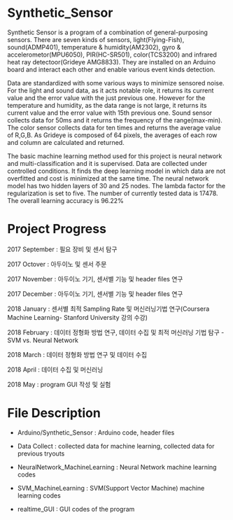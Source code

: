 # Synthetic_Sensor
  Synthetic Sensor is a program of a combination of general-purposing sensors. There are seven kinds of sensors, light(Flying-Fish), sound(ADMP401), temperature & humidity(AM2302), gyro & accelerometor(MPU6050), PIR(HC-SR501), color(TCS3200) and infrared heat ray detectoor(Grideye AMG8833). They are installed on an Arduino board and interact each other and enable various event kinds detection.

  Data are standardized with some various ways to minimize sensored noise. For the light and sound data, as it acts notable role, it returns its current value and the error value with the just previous one. However for the temperature and humidity, as the data range is not large, it returns its current value and the error value with 15th previous one. Sound sensor collects data for 50ms and it returns the frequency of the range(max-min). The color sensor collects data for ten times and returns the average value of R,G,B. As Grideye is composed of 64 pixels, the averages of each row and column are calculated and returned.

  The basic machine learning method used for this project is neural network and multi-classification and it is supervised. Data are collected under controlled conditions. It finds the deep learning model in which data are not overfitted and cost is minimized at the same time. The neural network model has two hidden layers of 30 and 25 nodes. The lambda factor for the regularization is set to five. The number of currently tested data is 17478. The overall learning accuracy is 96.22%







# Project Progress

  2017 September : 필요 장비 및 센서 탐구
  
  2017 Octover : 아두이노 및 센서 주문
  
  2017 November : 아두이노 기기, 센서별 기능 및 header files 연구
  
  2017 December : 아두이노 기기, 센서별 기능 및 header files 연구
  
  2018 January : 센서별 최적 Sampling Rate 및 머신러닝기법 연구(Coursera Machine Learning- Stanford University 강의 수강)
  
  2018 February : 데이터 정형화 방법 연구, 데이터 수집 및 최적 머신러닝 기법 탐구 - SVM vs. Neural Network
  
  2018 March : 데이터 정형화 방법 연구 및 데이터 수집
  
  2018 April : 데이터 수집 및 머신러닝
  
  2018 May : program GUI 작성 및 실험
  
 
  
 

# File Description

- Arduino/Synthetic_Sensor : Arduino code, header files

- Data Collect : collected data for machine learning, collected data for previous tryouts

- NeuralNetwork_MachineLearning : Neural Network machine learning codes

- SVM_MachineLearning : SVM(Support Vector Machine) machine learning codes

- realtime_GUI : GUI codes of the program
